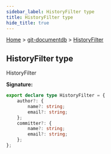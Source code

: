 ```yaml
---
sidebar_label: HistoryFilter type
title: HistoryFilter type
hide_title: true
---
```


[Home](./index.md) &gt; [git-documentdb](./git-documentdb.md) &gt; [HistoryFilter](./git-documentdb.historyfilter.md)

## HistoryFilter type

HistoryFilter

<b>Signature:</b>

```typescript
export declare type HistoryFilter = {
    author?: {
        name?: string;
        email?: string;
    };
    committer?: {
        name?: string;
        email?: string;
    };
};
```
